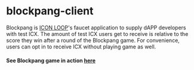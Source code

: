 # blockpang-client

Blockpang is [ICON LOOP](https://icon.foundation/?lang=en)'s faucet application to supply dAPP developers with test ICX. The amount of test ICX users get to receive is relative to the score they win after a round of the Blockpang game. For convenience, users can opt in to receive ICX without playing game as well.

#### See Blockpang game in action [here](https://bit.ly/2Hxy4BJ)
